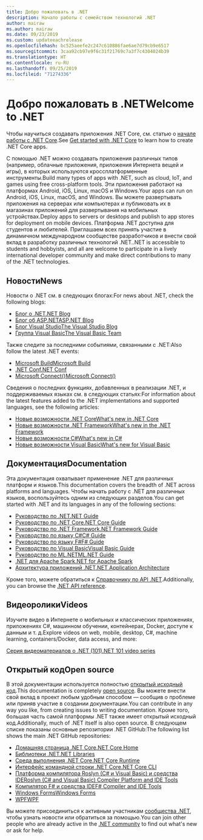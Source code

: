 ```yaml
---
title: Добро пожаловать в .NET
description: Начало работы с семейством технологий .NET
author: mairaw
ms.author: mairaw
ms.date: 09/23/2019
ms.custom: updateeachrelease
ms.openlocfilehash: bc525aeefe2c247c610886fae6ae7d79cb9e6517
ms.sourcegitcommit: 3caa92cb97e9f6c31f21769c7a3f7c4304024b39
ms.translationtype: HT
ms.contentlocale: ru-RU
ms.lasthandoff: 09/25/2019
ms.locfileid: "71274336"
---
```

# <a name="welcome-to-net"></a><span data-ttu-id="fc1c8-103">Добро пожаловать в .NET</span><span class="sxs-lookup"><span data-stu-id="fc1c8-103">Welcome to .NET</span></span>

<span data-ttu-id="fc1c8-104">Чтобы научиться создавать приложения .NET Core, см. статью о [начале работы с .NET Core](core/get-started.md).</span><span class="sxs-lookup"><span data-stu-id="fc1c8-104">See [Get started with .NET Core](core/get-started.md) to learn how to create .NET Core apps.</span></span>

<span data-ttu-id="fc1c8-105">С помощью .NET можно создавать приложения различных типов (например, облачные приложения, приложения Интернета вещей и игры), в которых используются кроссплатформенные инструменты.</span><span class="sxs-lookup"><span data-stu-id="fc1c8-105">Build many types of apps with .NET, such as cloud, IoT, and games using free cross-platform tools.</span></span> <span data-ttu-id="fc1c8-106">Эти приложения работают на платформах Android, iOS, Linux, macOS и Windows.</span><span class="sxs-lookup"><span data-stu-id="fc1c8-106">Your apps can run on Android, iOS, Linux, macOS, and Windows.</span></span> <span data-ttu-id="fc1c8-107">Вы можете развертывать приложения на серверах или компьютерах и публиковать их в магазинах приложений для развертывания на мобильных устройствах.</span><span class="sxs-lookup"><span data-stu-id="fc1c8-107">Deploy apps to servers or desktops and publish to app stores for deployment on mobile devices.</span></span> <span data-ttu-id="fc1c8-108">Платформа .NET доступна для студентов и любителей. Приглашаем всех принять участие в динамичном международном сообществе разработчиков и внести свой вклад в разработку различных технологий .NET.</span><span class="sxs-lookup"><span data-stu-id="fc1c8-108">.NET is accessible to students and hobbyists, and all are welcome to participate in a lively international developer community and make direct contributions to many of the .NET technologies.</span></span>

## <a name="news"></a><span data-ttu-id="fc1c8-109">Новости</span><span class="sxs-lookup"><span data-stu-id="fc1c8-109">News</span></span>

<span data-ttu-id="fc1c8-110">Новости о .NET см. в следующих блогах:</span><span class="sxs-lookup"><span data-stu-id="fc1c8-110">For news about .NET, check the following blogs:</span></span>

- [<span data-ttu-id="fc1c8-111">Блог о .NET</span><span class="sxs-lookup"><span data-stu-id="fc1c8-111">.NET Blog</span></span>](https://devblogs.microsoft.com/dotnet/)
- [<span data-ttu-id="fc1c8-112">Блог об ASP.NET</span><span class="sxs-lookup"><span data-stu-id="fc1c8-112">ASP.NET Blog</span></span>](https://devblogs.microsoft.com/aspnet/)
- [<span data-ttu-id="fc1c8-113">Блог Visual Studio</span><span class="sxs-lookup"><span data-stu-id="fc1c8-113">The Visual Studio Blog</span></span>](https://devblogs.microsoft.com/visualstudio/)
- [<span data-ttu-id="fc1c8-114">Группа Visual Basic</span><span class="sxs-lookup"><span data-stu-id="fc1c8-114">The Visual Basic Team</span></span>](https://devblogs.microsoft.com/vbteam/)

<span data-ttu-id="fc1c8-115">Также следите за последними событиями, связанными с .NET:</span><span class="sxs-lookup"><span data-stu-id="fc1c8-115">Also follow the latest .NET events:</span></span>

- [<span data-ttu-id="fc1c8-116">Microsoft Build</span><span class="sxs-lookup"><span data-stu-id="fc1c8-116">Microsoft Build</span></span>](https://www.microsoft.com/build)
- [<span data-ttu-id="fc1c8-117">.NET Conf</span><span class="sxs-lookup"><span data-stu-id="fc1c8-117">.NET Conf</span></span>](https://www.dotnetconf.net/)
- [<span data-ttu-id="fc1c8-118">Microsoft Connect()</span><span class="sxs-lookup"><span data-stu-id="fc1c8-118">Microsoft Connect()</span></span>](https://www.microsoft.com/connectevent)

<span data-ttu-id="fc1c8-119">Сведения о последних функциях, добавленных в реализации .NET, и поддерживаемых языках см. в следующих статьях:</span><span class="sxs-lookup"><span data-stu-id="fc1c8-119">For information about the latest features added to the .NET implementations and supported languages, see the following articles:</span></span>

- [<span data-ttu-id="fc1c8-120">Новые возможности .NET Core</span><span class="sxs-lookup"><span data-stu-id="fc1c8-120">What's new in .NET Core</span></span>](core/whats-new/index.md)
- [<span data-ttu-id="fc1c8-121">Новые возможности .NET Framework</span><span class="sxs-lookup"><span data-stu-id="fc1c8-121">What's new in the .NET Framework</span></span>](framework/whats-new/index.md)
- [<span data-ttu-id="fc1c8-122">Новые возможности C#</span><span class="sxs-lookup"><span data-stu-id="fc1c8-122">What's new in C#</span></span>](csharp/whats-new/index.md)
- [<span data-ttu-id="fc1c8-123">Новые возможности Visual Basic</span><span class="sxs-lookup"><span data-stu-id="fc1c8-123">What's new for Visual Basic</span></span>](visual-basic/getting-started/whats-new.md)

## <a name="documentation"></a><span data-ttu-id="fc1c8-124">Документация</span><span class="sxs-lookup"><span data-stu-id="fc1c8-124">Documentation</span></span>

<span data-ttu-id="fc1c8-125">Эта документация охватывает применение .NET для различных платформ и языков.</span><span class="sxs-lookup"><span data-stu-id="fc1c8-125">This documentation covers the breadth of .NET across platforms and languages.</span></span> <span data-ttu-id="fc1c8-126">Чтобы начать работу с .NET для различных языков, воспользуйтесь одним из следующих разделов.</span><span class="sxs-lookup"><span data-stu-id="fc1c8-126">You can get started with .NET and its languages in any of the following sections:</span></span>

- [<span data-ttu-id="fc1c8-127">Руководство по .NET</span><span class="sxs-lookup"><span data-stu-id="fc1c8-127">.NET Guide</span></span>](standard/index.md)
- [<span data-ttu-id="fc1c8-128">Руководство по .NET Core</span><span class="sxs-lookup"><span data-stu-id="fc1c8-128">.NET Core Guide</span></span>](core/index.md)
- [<span data-ttu-id="fc1c8-129">Руководство по .NET Framework</span><span class="sxs-lookup"><span data-stu-id="fc1c8-129">.NET Framework Guide</span></span>](framework/index.md)
- [<span data-ttu-id="fc1c8-130">Руководство по языку C#</span><span class="sxs-lookup"><span data-stu-id="fc1c8-130">C# Guide</span></span>](csharp/index.md)
- [<span data-ttu-id="fc1c8-131">Руководство по языку F#</span><span class="sxs-lookup"><span data-stu-id="fc1c8-131">F# Guide</span></span>](fsharp/index.md)
- [<span data-ttu-id="fc1c8-132">Руководство по Visual Basic</span><span class="sxs-lookup"><span data-stu-id="fc1c8-132">Visual Basic Guide</span></span>](visual-basic/index.md)
- [<span data-ttu-id="fc1c8-133">Руководство по ML.NET</span><span class="sxs-lookup"><span data-stu-id="fc1c8-133">ML.NET Guide</span></span>](machine-learning/index.yml)
- [<span data-ttu-id="fc1c8-134">.NET для Apache Spark</span><span class="sxs-lookup"><span data-stu-id="fc1c8-134">.NET for Apache Spark</span></span>](spark/index.yml)
- [<span data-ttu-id="fc1c8-135">Архитектура приложений .NET</span><span class="sxs-lookup"><span data-stu-id="fc1c8-135">.NET Application Architecture</span></span>](architecture/index.yml)

<span data-ttu-id="fc1c8-136">Кроме того, можете обратиться к [Справочнику по API .NET](/dotnet/api).</span><span class="sxs-lookup"><span data-stu-id="fc1c8-136">Additionally, you can browse the [.NET API reference](/dotnet/api).</span></span>

## <a name="videos"></a><span data-ttu-id="fc1c8-137">Видеоролики</span><span class="sxs-lookup"><span data-stu-id="fc1c8-137">Videos</span></span>

<span data-ttu-id="fc1c8-138">Изучите видео в Интернете о мобильных и классических приложениях, приложениях C#, машинном обучении, контейнерах, Docker, доступе к данным и т. д.</span><span class="sxs-lookup"><span data-stu-id="fc1c8-138">Explore videos on web, mobile, desktop, C#, machine learning, containers/Docker, data access, and more:</span></span>

[<span data-ttu-id="fc1c8-139">Серия видеоматериалов о .NET (101)</span><span class="sxs-lookup"><span data-stu-id="fc1c8-139">.NET 101 video series</span></span>](https://dotnet.microsoft.com/learn/videos)

## <a name="open-source"></a><span data-ttu-id="fc1c8-140">Открытый код</span><span class="sxs-lookup"><span data-stu-id="fc1c8-140">Open source</span></span>

<span data-ttu-id="fc1c8-141">В этой документации используется полностью [открытый исходный код](https://github.com/dotnet/docs).</span><span class="sxs-lookup"><span data-stu-id="fc1c8-141">This documentation is completely [open source](https://github.com/dotnet/docs).</span></span> <span data-ttu-id="fc1c8-142">Вы можете внести свой вклад в проект любым удобным способом — сообщив о проблеме или приняв участие в создании документации.</span><span class="sxs-lookup"><span data-stu-id="fc1c8-142">You can contribute in any way you like, from creating issues to writing documentation.</span></span> <span data-ttu-id="fc1c8-143">Кроме того, большая часть самой платформы .NET также имеет открытый исходный код.</span><span class="sxs-lookup"><span data-stu-id="fc1c8-143">Additionally, much of .NET itself is also open source.</span></span> <span data-ttu-id="fc1c8-144">В следующем списке показаны основные репозитории .NET GitHub:</span><span class="sxs-lookup"><span data-stu-id="fc1c8-144">The following list shows the main .NET GitHub repositories:</span></span>

- [<span data-ttu-id="fc1c8-145">Домашняя страница .NET Core</span><span class="sxs-lookup"><span data-stu-id="fc1c8-145">.NET Core Home</span></span>](https://github.com/dotnet/core)
- [<span data-ttu-id="fc1c8-146">Библиотеки .NET</span><span class="sxs-lookup"><span data-stu-id="fc1c8-146">.NET Libraries</span></span>](https://github.com/dotnet/corefx)
- [<span data-ttu-id="fc1c8-147">Среда выполнения .NET Core</span><span class="sxs-lookup"><span data-stu-id="fc1c8-147">.NET Core Runtime</span></span>](https://github.com/dotnet/coreclr)
- [<span data-ttu-id="fc1c8-148">Интерфейс командной строки .NET Core</span><span class="sxs-lookup"><span data-stu-id="fc1c8-148">.NET Core CLI</span></span>](https://github.com/dotnet/cli)
- [<span data-ttu-id="fc1c8-149">Платформа компилятора Roslyn (C# и Visual Basic) и средства IDE</span><span class="sxs-lookup"><span data-stu-id="fc1c8-149">Roslyn (C# and Visual Basic) Compiler Platform and IDE Tools</span></span>](https://github.com/dotnet/roslyn)
- [<span data-ttu-id="fc1c8-150">Компилятор F# и средства IDE</span><span class="sxs-lookup"><span data-stu-id="fc1c8-150">F# Compiler and IDE Tools</span></span>](https://github.com/microsoft/visualfsharp)
- [<span data-ttu-id="fc1c8-151">Windows Forms</span><span class="sxs-lookup"><span data-stu-id="fc1c8-151">Windows Forms</span></span>](https://github.com/dotnet/winforms)
- [<span data-ttu-id="fc1c8-152">WPF</span><span class="sxs-lookup"><span data-stu-id="fc1c8-152">WPF</span></span>](https://github.com/dotnet/wpf)

<span data-ttu-id="fc1c8-153">Вы можете присоединиться к активным участникам [сообщества .NET](https://dotnet.microsoft.com/platform/community), чтобы узнать новости или обратиться за помощью.</span><span class="sxs-lookup"><span data-stu-id="fc1c8-153">You can join other people who are already active in the [.NET community](https://dotnet.microsoft.com/platform/community) to find out what's new or ask for help.</span></span>
